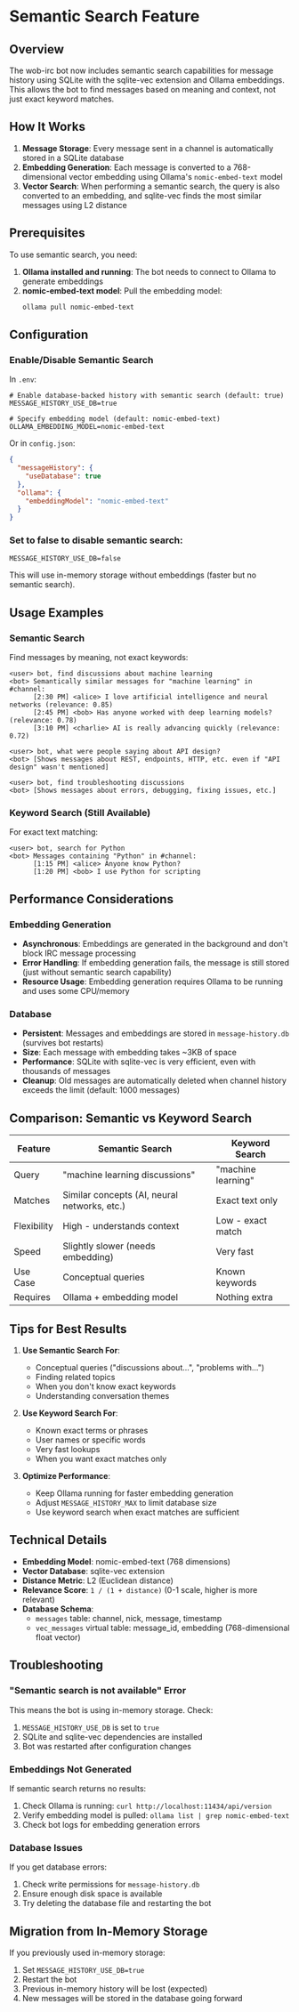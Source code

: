 # Semantic Search Feature

## Overview

The wob-irc bot now includes semantic search capabilities for message history using SQLite with the sqlite-vec extension and Ollama embeddings. This allows the bot to find messages based on meaning and context, not just exact keyword matches.

## How It Works

1. **Message Storage**: Every message sent in a channel is automatically stored in a SQLite database
2. **Embedding Generation**: Each message is converted to a 768-dimensional vector embedding using Ollama's `nomic-embed-text` model
3. **Vector Search**: When performing a semantic search, the query is also converted to an embedding, and sqlite-vec finds the most similar messages using L2 distance

## Prerequisites

To use semantic search, you need:

1. **Ollama installed and running**: The bot needs to connect to Ollama to generate embeddings
2. **nomic-embed-text model**: Pull the embedding model:
   ```bash
   ollama pull nomic-embed-text
   ```

## Configuration

### Enable/Disable Semantic Search

In `.env`:
```env
# Enable database-backed history with semantic search (default: true)
MESSAGE_HISTORY_USE_DB=true

# Specify embedding model (default: nomic-embed-text)
OLLAMA_EMBEDDING_MODEL=nomic-embed-text
```

Or in `config.json`:
```json
{
  "messageHistory": {
    "useDatabase": true
  },
  "ollama": {
    "embeddingModel": "nomic-embed-text"
  }
}
```

### Set to false to disable semantic search:
```env
MESSAGE_HISTORY_USE_DB=false
```

This will use in-memory storage without embeddings (faster but no semantic search).

## Usage Examples

### Semantic Search
Find messages by meaning, not exact keywords:

```
<user> bot, find discussions about machine learning
<bot> Semantically similar messages for "machine learning" in #channel:
      [2:30 PM] <alice> I love artificial intelligence and neural networks (relevance: 0.85)
      [2:45 PM] <bob> Has anyone worked with deep learning models? (relevance: 0.78)
      [3:10 PM] <charlie> AI is really advancing quickly (relevance: 0.72)
```

```
<user> bot, what were people saying about API design?
<bot> [Shows messages about REST, endpoints, HTTP, etc. even if "API design" wasn't mentioned]
```

```
<user> bot, find troubleshooting discussions
<bot> [Shows messages about errors, debugging, fixing issues, etc.]
```

### Keyword Search (Still Available)
For exact text matching:

```
<user> bot, search for Python
<bot> Messages containing "Python" in #channel:
      [1:15 PM] <alice> Anyone know Python?
      [1:20 PM] <bob> I use Python for scripting
```

## Performance Considerations

### Embedding Generation

- **Asynchronous**: Embeddings are generated in the background and don't block IRC message processing
- **Error Handling**: If embedding generation fails, the message is still stored (just without semantic search capability)
- **Resource Usage**: Embedding generation requires Ollama to be running and uses some CPU/memory

### Database

- **Persistent**: Messages and embeddings are stored in `message-history.db` (survives bot restarts)
- **Size**: Each message with embedding takes ~3KB of space
- **Performance**: SQLite with sqlite-vec is very efficient, even with thousands of messages
- **Cleanup**: Old messages are automatically deleted when channel history exceeds the limit (default: 1000 messages)

## Comparison: Semantic vs Keyword Search

| Feature | Semantic Search | Keyword Search |
|---------|----------------|----------------|
| Query | "machine learning discussions" | "machine learning" |
| Matches | Similar concepts (AI, neural networks, etc.) | Exact text only |
| Flexibility | High - understands context | Low - exact match |
| Speed | Slightly slower (needs embedding) | Very fast |
| Use Case | Conceptual queries | Known keywords |
| Requires | Ollama + embedding model | Nothing extra |

## Tips for Best Results

1. **Use Semantic Search For**:
   - Conceptual queries ("discussions about...", "problems with...")
   - Finding related topics
   - When you don't know exact keywords
   - Understanding conversation themes

2. **Use Keyword Search For**:
   - Known exact terms or phrases
   - User names or specific words
   - Very fast lookups
   - When you want exact matches only

3. **Optimize Performance**:
   - Keep Ollama running for faster embedding generation
   - Adjust `MESSAGE_HISTORY_MAX` to limit database size
   - Use keyword search when exact matches are sufficient

## Technical Details

- **Embedding Model**: nomic-embed-text (768 dimensions)
- **Vector Database**: sqlite-vec extension
- **Distance Metric**: L2 (Euclidean distance)
- **Relevance Score**: `1 / (1 + distance)` (0-1 scale, higher is more relevant)
- **Database Schema**: 
  - `messages` table: channel, nick, message, timestamp
  - `vec_messages` virtual table: message_id, embedding (768-dimensional float vector)

## Troubleshooting

### "Semantic search is not available" Error

This means the bot is using in-memory storage. Check:
1. `MESSAGE_HISTORY_USE_DB` is set to `true`
2. SQLite and sqlite-vec dependencies are installed
3. Bot was restarted after configuration changes

### Embeddings Not Generated

If semantic search returns no results:
1. Check Ollama is running: `curl http://localhost:11434/api/version`
2. Verify embedding model is pulled: `ollama list | grep nomic-embed-text`
3. Check bot logs for embedding generation errors

### Database Issues

If you get database errors:
1. Check write permissions for `message-history.db`
2. Ensure enough disk space is available
3. Try deleting the database file and restarting the bot

## Migration from In-Memory Storage

If you previously used in-memory storage:
1. Set `MESSAGE_HISTORY_USE_DB=true`
2. Restart the bot
3. Previous in-memory history will be lost (expected)
4. New messages will be stored in the database going forward
